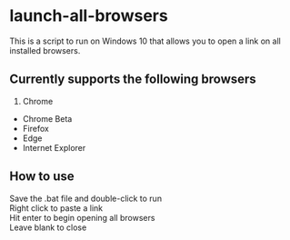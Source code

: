 # launch-all-browsers
This is a script to run on Windows 10 that allows you to open a link on all installed browsers.

## Currently supports the following browsers
1. Chrome
* Chrome Beta
* Firefox
* Edge
* Internet Explorer

## How to use
Save the .bat file and double-click to run  
Right click to paste a link  
Hit enter to begin opening all browsers  
Leave blank to close  
